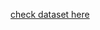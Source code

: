 [check dataset here](https://github.com/Divyansh-ag14/Deep_Learning/blob/main/keras/image_classification/mlp/Dataset_reduced.zip)
